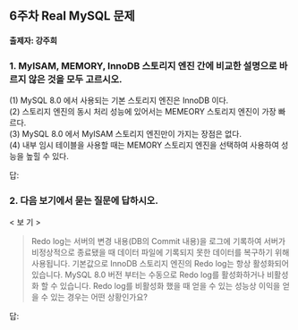 ## 6주차 Real MySQL 문제
#### 출제자: 강주희

### 1. MyISAM, MEMORY, InnoDB 스토리지 엔진 간에 비교한 설명으로 바르지 않은 것을 모두 고르시오.

(1) MySQL 8.0 에서 사용되는 기본 스토리지 엔진은 InnoDB 이다.<br>
(2) 스토리지 엔진의 동시 처리 성능에 있어서는 MEMEORY 스토리지 엔진이 가장 빠르다.<br>
(3) MySQL 8.0 에서 MyISAM 스토리지 엔진만이 가지는 장점은 없다.<br>
(4) 내부 임시 테이블을 사용할 때는 MEMORY 스토리지 엔진을 선택하여 사용하여 성능을 높힐 수 있다.

답:

### 2. 다음 보기에서 묻는 질문에 답하시오.
< 보 기 >
> Redo log는 서버의 변경 내용(DB의 Commit 내용)을 로그에 기록하여 서버가 비정상적으로 종료됐을 때 데이터 파일에 기록되지 못한 데이터를 복구하기 위해 사용됩니다. 
> 기본값으로 InnoDB 스토리지 엔진의 Redo log는 항상 활성화되어 있습니다. 
> MySQL 8.0 버전 부터는 수동으로 Redo log를 활성화하거나 비활성화 할 수 있습니다.
> Redo log를 비활성화 했을 때 얻을 수 있는 성능상 이익을 얻을 수 있는 경우는 어떤 상황인가요?

답:
